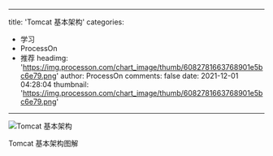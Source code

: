 
---
title: 'Tomcat 基本架构'
categories: 
 - 学习
 - ProcessOn
 - 推荐
headimg: 'https://img.processon.com/chart_image/thumb/6082781663768901e5bc6e79.png'
author: ProcessOn
comments: false
date: 2021-12-01 04:28:04
thumbnail: 'https://img.processon.com/chart_image/thumb/6082781663768901e5bc6e79.png'
---

<div>   
<img class="thumb" alt="Tomcat 基本架构" src="https://img.processon.com/chart_image/thumb/6082781663768901e5bc6e79.png" referrerpolicy="no-referrer">
<p>Tomcat 基本架构图解</p>  
</div>
            